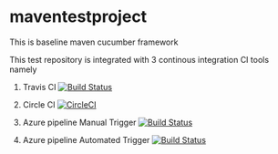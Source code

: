 # maventestproject

This is baseline maven cucumber framework

This test repository is integrated with 3 continous integration CI tools namely

1. Travis CI [![Build Status](https://travis-ci.com/accesspritam/maventestproject.svg?branch=master)](https://travis-ci.com/github/accesspritam/maventestproject)

2. Circle CI [![CircleCI](https://circleci.com/gh/accesspritam/maventestproject/tree/master.svg?style=svg)](https://app.circleci.com/pipelines/github/accesspritam/maventestproject/?branch=master)

3. Azure pipeline Manual Trigger [![Build Status](https://dev.azure.com/accesspritam/accesspritam/_apis/build/status/accesspritam-mvn?branchName=master)](https://dev.azure.com/accesspritam/accesspritam/_build/latest?definitionId=5&branchName=master)

4. Azure pipeline Automated Trigger [![Build Status](https://dev.azure.com/accesspritam/accesspritam/_apis/build/status/accesspritam.maventestproject?branchName=refs%2Fpull%2F6%2Fmerge)](https://dev.azure.com/accesspritam/accesspritam/_build/latest?definitionId=6&branchName=refs%2Fpull%2F6%2Fmerge)
